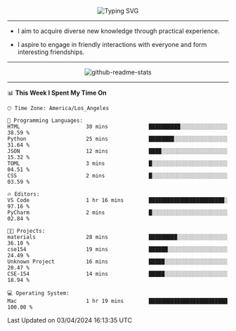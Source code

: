 <p align="center">
  <img src="https://readme-typing-svg.demolab.com?font=Fira+Code&weight=500&size=32&duration=2500&pause=1600&center=true&vCenter=true&random=false&width=1024&height=64&lines=Hi+there+%F0%9F%91%8B;I'm+delighted+you+could+make+it+here+%F0%9F%8E%89;I'm+Harry%2C+a+college+student+still+finding+my+way" alt="Typing SVG" />
</p>


---


- I aim to acquire diverse new knowledge through practical experience.

- I aspire to engage in friendly interactions with everyone and form interesting friendships.


---


<p align="center">
  <img src="https://github-readme-stats.vercel.app/api?username=Harry-Jing&show_icons=true" alt="github-readme-stats"/>
</p>


---

<!--START_SECTION:waka-->
📊 **This Week I Spent My Time On** 

```text
🕑︎ Time Zone: America/Los_Angeles

💬 Programming Languages: 
HTML                     30 mins             ██████████░░░░░░░░░░░░░░░   38.59 % 
Python                   25 mins             ████████░░░░░░░░░░░░░░░░░   31.64 % 
JSON                     12 mins             ████░░░░░░░░░░░░░░░░░░░░░   15.32 % 
TOML                     3 mins              █░░░░░░░░░░░░░░░░░░░░░░░░   04.51 % 
CSS                      2 mins              █░░░░░░░░░░░░░░░░░░░░░░░░   03.59 % 

🔥 Editors: 
VS Code                  1 hr 16 mins        ████████████████████████░   97.16 % 
PyCharm                  2 mins              █░░░░░░░░░░░░░░░░░░░░░░░░   02.84 % 

🐱‍💻 Projects: 
materials                28 mins             █████████░░░░░░░░░░░░░░░░   36.10 % 
cse154                   19 mins             ██████░░░░░░░░░░░░░░░░░░░   24.49 % 
Unknown Project          16 mins             █████░░░░░░░░░░░░░░░░░░░░   20.47 % 
CSE-154                  14 mins             █████░░░░░░░░░░░░░░░░░░░░   18.94 % 

💻 Operating System: 
Mac                      1 hr 19 mins        █████████████████████████   100.00 % 
```


 Last Updated on 03/04/2024 16:13:35 UTC
<!--END_SECTION:waka-->
